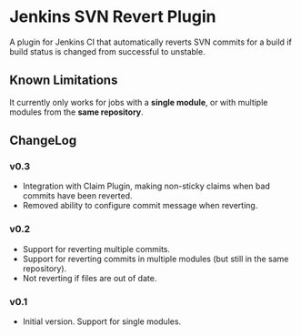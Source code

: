 Jenkins SVN Revert Plugin
=========================

A plugin for Jenkins CI that automatically reverts SVN commits for a build if build status is changed from successful to unstable.

Known Limitations
-----------------
It currently only works for jobs with a **single module**, or with multiple modules from the **same repository**.

ChangeLog
---------
### v0.3

- Integration with Claim Plugin, making non-sticky claims when bad commits have been reverted.
- Removed ability to configure commit message when reverting.

### v0.2

- Support for reverting multiple commits.
- Support for reverting commits in multiple modules (but still in the same repository).
- Not reverting if files are out of date.

### v0.1

- Initial version. Support for single modules.
